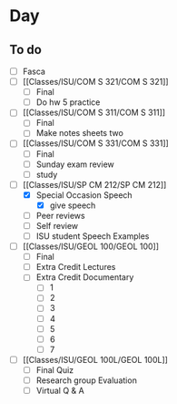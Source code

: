 

# Day 

## To do
- [ ] Fasca
- [ ] [[Classes/ISU/COM S 321/COM S 321]]
	- [ ] Final
	- [ ] Do hw 5 practice
- [ ] [[Classes/ISU/COM S 311/COM S 311]]
	- [ ] Final
	- [ ] Make notes sheets two 
- [ ] [[Classes/ISU/COM S 331/COM S 331]]
	- [ ] Final
	- [ ] Sunday exam review 
	- [ ] study
- [ ] [[Classes/ISU/SP CM 212/SP CM 212]]
	- [x] Special Occasion Speech
		- [x]  give speech
	- [ ]  Peer reviews	
	- [ ]  Self review 
	- [ ]   ISU student Speech Examples
- [ ]  [[Classes/ISU/GEOL 100/GEOL 100]]
	- [ ]  Final
	- [ ]  Extra Credit Lectures 
	- [ ]  Extra Credit Documentary 
		- [ ]  1
		- [ ]  2
		- [ ]  3
		- [ ]  4
		- [ ]  5
		- [ ]  6
		- [ ]  7
- [ ]  [[Classes/ISU/GEOL 100L/GEOL 100L]]
	- [ ]  Final Quiz
	- [ ]  Research group Evaluation 
	- [ ]  Virtual Q & A 